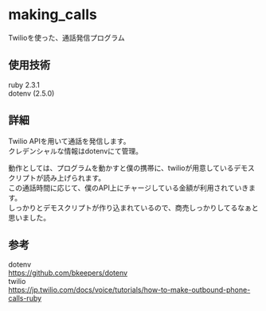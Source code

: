 # making_calls
Twilioを使った、通話発信プログラム

## 使用技術
ruby 2.3.1  
dotenv (2.5.0)  

## 詳細
Twilio APIを用いて通話を発信します。  
クレデンシャルな情報はdotenvにて管理。  

動作としては、プログラムを動かすと僕の携帯に、twilioが用意しているデモスクリプトが読み上げられます。  
この通話時間に応じて、僕のAPI上にチャージしている金額が利用されていきます。  
しっかりとデモスクリプトが作り込まれているので、商売しっかりしてるなぁと思いました。  

## 参考
dotenv  
https://github.com/bkeepers/dotenv  
twilio  
https://jp.twilio.com/docs/voice/tutorials/how-to-make-outbound-phone-calls-ruby  
